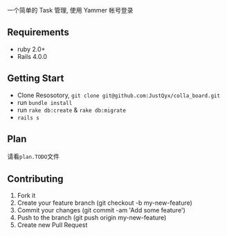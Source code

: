一个简单的 Task 管理, 使用 Yammer 帐号登录

## Requirements

* ruby 2.0+
* Rails 4.0.0

## Getting Start

* Clone Resosotory, `git clone git@github.com:JustQyx/colla_board.git`
* run `bundle install`
* run `rake db:create` & `rake db:migrate`
* `rails s`

## Plan

  请看`plan.TODO`文件

## Contributing

1. Fork it
2. Create your feature branch (git checkout -b my-new-feature)
3. Commit your changes (git commit -am 'Add some feature')
4. Push to the branch (git push origin my-new-feature)
5. Create new Pull Request
